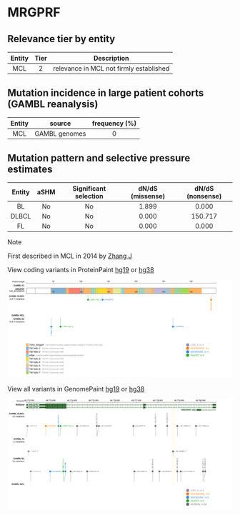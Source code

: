 # MRGPRF

## Relevance tier by entity

|Entity|Tier|Description                            |
|:------:|:----:|---------------------------------------|
|MCL   |2   |relevance in MCL not firmly established|

## Mutation incidence in large patient cohorts (GAMBL reanalysis)

|Entity|source       |frequency (%)|
|:------:|:-------------:|:-------------:|
|MCL   |GAMBL genomes|0            |

## Mutation pattern and selective pressure estimates

|Entity|aSHM|Significant selection|dN/dS (missense)|dN/dS (nonsense)|
|:------:|:----:|:---------------------:|:----------------:|:----------------:|
|BL    |No  |No                   |1.899           |  0.000         |
|DLBCL |No  |No                   |0.000           |150.717         |
|FL    |No  |No                   |0.000           |  0.000         |


> [!NOTE]
> First described in MCL in 2014 by [Zhang J](https://pubmed.ncbi.nlm.nih.gov/24682267)


View coding variants in ProteinPaint [hg19](https://www.bcgsc.ca/downloads/morinlab/GAMBL/test/genes/MRGPRF_protein.html)  or [hg38](https://www.bcgsc.ca/downloads/morinlab/GAMBL/test/genes/MRGPRF_protein_hg38.html)

![image](images/proteinpaint/MRGPRF_NM_001098515.svg)

View all variants in GenomePaint [hg19](https://www.bcgsc.ca/downloads/morinlab/GAMBL/test/genes/MRGPRF.html)  or [hg38](https://www.bcgsc.ca/downloads/morinlab/GAMBL/test/genes/MRGPRF_hg38.html)

![image](images/proteinpaint/MRGPRF.svg)
